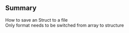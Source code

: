 ## Summary

How to save an Struct to a file <br/>
Only format needs to be switched from array to structure
